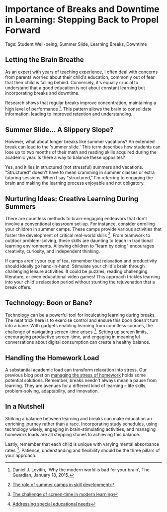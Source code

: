 # Importance of Breaks and Downtime in Learning: Stepping Back to Propel Forward
Tags: Student Well-being, Summer Slide, Learning Breaks, Downtime

## Letting the Brain Breathe

As an expert with years of teaching experience, I often deal with concerns from parents worried about their child's education, commonly out of fear that their child is falling behind. Conversely, it's equally crucial to understand that a good education is not about constant learning but incorporating breaks and downtime. 

Research shows that regular breaks improve concentration, maintaining a high level of performance [^1^]. This pattern allows the brain to consolidate information, leading to improved retention and understanding. 

## Summer Slide... A Slippery Slope?

However, what about longer breaks like summer vacations? An extended break can lead to the 'summer slide.' This term describes how students can lose up to two months of their math and reading skills acquired during the academic year. Is there a way to balance these opposites?

Yes, and it lies in structured (not stressful) summers and vacations. "Structured" doesn't have to mean cramming in summer classes or extra tutoring sessions. When I say "structured," I'm referring to engaging the brain and making the learning process enjoyable and not obligatory.

## Nurturing Ideas: Creative Learning During Summers

There are countless methods to brain-engaging endeavors that don't involve a conventional classroom set-up. For instance, consider enrolling your children in summer camps. These camps provide various activities that foster the development of critical real-world skills [^2^]. From teamwork to outdoor problem-solving, these skills are daunting to teach in traditional learning environments. Allowing children to "learn by doing" encourages creativity, curiosity, and independent thinking.

If camps aren't your cup of tea, remember that relaxation and productivity should ideally go hand-in-hand. Stimulate your child's brain through challenging leisure activities. It could be puzzles, reading challenging literature, or even educational video games! This approach trickles learning into your child's relaxation period without stunting the rejuvenation that a break offers.

## Technology: Boon or Bane?

Technology can be a powerful tool for inculcating learning during breaks. The neat trick here is to exercise control and ensure this boon doesn't turn into a bane. With gadgets enabling learning from countless sources, the challenge of navigating screen-time arises [^3^]. Setting up screen limits, encouraging productive screen-time, and engaging in meaningful conversations about digital consumption can create a healthy balance.

## Handling the Homework Load

A substantial academic load can transform relaxation into stress. Our previous blog post on [managing the stress of homework](/modern-challenges/the-stress-of-homework-balancing-work-and-play.md) holds some potential solutions. Remember, breaks needn't always mean a pause from learning. They are avenues for a different kind of learning – life skills, problem-solving, adaptability, and innovation.

## In a Nutshell

Striking a balance between learning and breaks can make education an enriching journey rather than a race. Incorporating study schedules, using technology wisely, engaging in brain-stimulating activities, and managing homework loads are all stepping stones to achieving this balance. 

Lastly, remember that each child is unique with varying mental absorbance rates [^4^]. Patience, understanding and flexibility should be the three pillars of your approach. 

[^1^]: Daniel J. Levitin, 'Why the modern world is bad for your brain', The Guardian, January 18, 2015. 
[^2^]: [The role of summer camps in skill development](/holistic-development/the-role-of-summer-camps-in-skill-development.md)
[^3^]: [The challenge of screen-time in modern learning](/digital-transformation/the-challenge-of-screen-time-in-modern-learning.md)
[^4^]: [Addressing special educational needs](/education-fundamentals/the-challenge-of-addressing-special-educational-needs.md)
